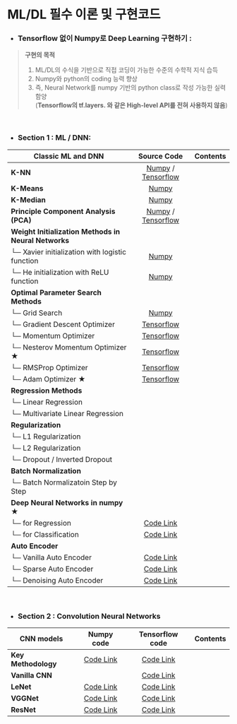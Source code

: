 # ML/DL 필수 이론 및 구현코드


- ### Tensorflow 없이 Numpy로 Deep Learning 구현하기 :<br>
> **구현의 목적**
>1. ML/DL의 수식을 기반으로 직접 코딩이 가능한 수준의 수학적 지식 습득 <br>
>2. Numpy와 python의 coding 능력 향상 <br>
>3. 즉, Neural Network를 numpy 기반의 python class로 작성 가능한 실력함양<br> 
    (**Tensorflow의 tf.layers. 와 같은 High-level API를 전혀 사용하지 않음**)

<br>

- ### Section 1 : ML / DNN: <br>

| Classic ML and DNN | Source Code | Contents |
|---|:---:|:---:|
| __K-NN__ | [Numpy](https://github.com/Deepstroy/resume/blob/master/Machine%20Learning%20Algorithm%20(KNN%2C%20Kmeans%2C%20DNN%2C%20CNN%2C%20RNN%2C%20etc...)/K-NN/KNN_numpy.ipynb) / [Tensorflow](https://github.com/Deepstroy/resume/blob/master/Machine%20Learning%20Algorithm%20(KNN%2C%20Kmeans%2C%20DNN%2C%20CNN%2C%20RNN%2C%20etc...)/K-NN/KNN_tensorflow.ipynb) ||
| **K-Means** | [Numpy](https://github.com/Deepstroy/resume/blob/master/Machine%20Learning%20Algorithm%20(KNN%2C%20Kmeans%2C%20DNN%2C%20CNN%2C%20RNN%2C%20etc...)/K-Means/K_means_numpy.ipynb) |  |
| **K-Median** | [Numpy](https://github.com/Deepstroy/resume/blob/master/Machine%20Learning%20Algorithm%20(KNN%2C%20Kmeans%2C%20DNN%2C%20CNN%2C%20RNN%2C%20etc...)/K-Median/K_Median_numpy.ipynb) |  |
| **Principle Component Analysis (PCA)** | [Numpy](https://github.com/Deepstroy/resume/blob/master/Machine%20Learning%20Algorithm%20(KNN%2C%20Kmeans%2C%20DNN%2C%20CNN%2C%20RNN%2C%20etc...)/Principle%20Component%20Analysis/Principle%20Component%20Analysis_numpy.ipynb) / [Tensorflow](https://github.com/Deepstroy/resume/blob/master/Machine%20Learning%20Algorithm%20(KNN%2C%20Kmeans%2C%20DNN%2C%20CNN%2C%20RNN%2C%20etc...)/Principle%20Component%20Analysis/Principle_Component_Analysis_tensorflow.ipynb) ||
| __Weight Initialization Methods in Neural Networks__ |  |  |  |
| └─ Xavier initialization with logistic function | [Numpy](https://google.com) |  |
| └─ He initialization with ReLU function | [Numpy](https://google.com) |  |
| __Optimal Parameter Search Methods__ |  |  |  |
| └─ Grid Search | [Numpy](https://google.com) |  |
| └─ Gradient Descent Optimizer | [Tensorflow](https://google.com) |  |
| └─ Momentum Optimizer | [Tensorflow](https://google.com)  |  |
| └─ Nesterov Momentum Optimizer ★ | [Tensorflow](https://google.com) |  |
| └─ RMSProp Optimizer | [Tensorflow](https://google.com)  |  |
| └─ Adam Optimizer ★| [Tensorflow](https://google.com)  |  |
| __Regression Methods__ |   |   | |
| └─ Linear Regression |   |   | |
| └─ Multivariate Linear Regression |  |  | |
| __Regularization__ |   |   | |
| └─ L1 Regularization |   |   | |
| └─ L2 Regularization |  |  | |
| └─ Dropout / Inverted Dropout |  |  |  |
| __Batch Normalization__ |   |   | |
| └─ Batch Normalizatoin Step by Step |   |   | |
| __Deep Neural Networks in numpy ★__ |  |  | |
| └─ for Regression | [Code Link](https://google.com) |
| └─ for Classification | [Code Link](https://google.com)  |
| **Auto Encoder** |  | | |
| └─ Vanilla Auto Encoder | [Code Link](https://google.com)  |
| └─ Sparse Auto Encoder | [Code Link](https://google.com)  |
| └─ Denoising Auto Encoder | [Code Link](https://google.com)  |
<br>

- ### Section 2 : Convolution Neural Networks <br>
| CNN models | Numpy code | Tensorflow code | Contents |
|---|:---:|:---:|:---:|
| __Key Methodology__ | [Code Link](https://google.com) | [Code Link](https://google.com) | |
| __Vanilla CNN__ |  | [Code Link](https://google.com) | |
| __LeNet__ | [Code Link](https://google.com) | [Code Link](https://google.com) | |
| __VGGNet__ | [Code Link](https://google.com) | [Code Link](https://google.com) | |
| __ResNet__ | [Code Link](https://google.com) | [Code Link](https://google.com) | |

